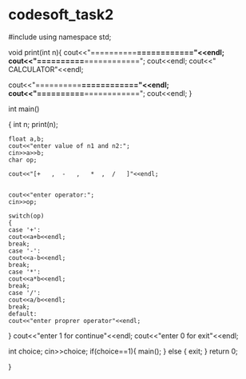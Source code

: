 # codesoft_task2

#include<iostream>
using namespace std;

void print(int n){
    cout<<"==========**********============"<<endl;
cout<<"==========**********============";
cout<<endl;
cout<<"     CALCULATOR"<<endl;

cout<<"==========**********============"<<endl;
cout<<"==========**********============";
cout<<endl;
}

int main()

{ 
    int n;
print(n);

    float a,b;
    cout<<"enter value of n1 and n2:";
    cin>>a>>b;
    char op;

    cout<<"[+   ,  -   ,   *  ,  /   ]"<<endl;


    cout<<"enter operator:";
    cin>>op;

    switch(op)
    {
    case '+':
    cout<<a+b<<endl;
    break;
    case '-':
    cout<<a-b<<endl;
    break;
    case '*':
    cout<<a*b<<endl;
    break;
    case '/':
    cout<<a/b<<endl;
    break;
    default:
    cout<<"enter proprer operator"<<endl;


   } 
   cout<<"enter 1 for continue"<<endl;
   cout<<"enter 0 for exit"<<endl;

   int choice;
   cin>>choice;
   if(choice==1){
        main();
        }
        else {
            exit;
        }
   return 0;

}
